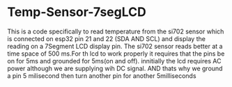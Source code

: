 # Temp-Sensor-7segLCD
This is a code specifically to read temperature from  the si702 sensor which is connected on esp32 pin 21 and 22 (SDA AND SCL) and display the reading on a 7Segment LCD display
pin.
The si702 sensor reads better at a time space of 500 ms.For th lcd to work properly it requires that the pins be on for 5ms and grounded for 5ms(on and off).
innitially the lcd requires AC power although we are supplying wih DC signal. AND thats why we ground a pin 5 milisecond then turn another pin for another 5milliseconds
